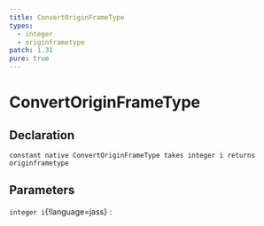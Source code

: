 ```yaml
---
title: ConvertOriginFrameType
types:
  - integer
  - originframetype
patch: 1.31
pure: true
---
```


# ConvertOriginFrameType

## Declaration

```jass
constant native ConvertOriginFrameType takes integer i returns originframetype
```

## Parameters
`integer i`{!language=jass}
: 
